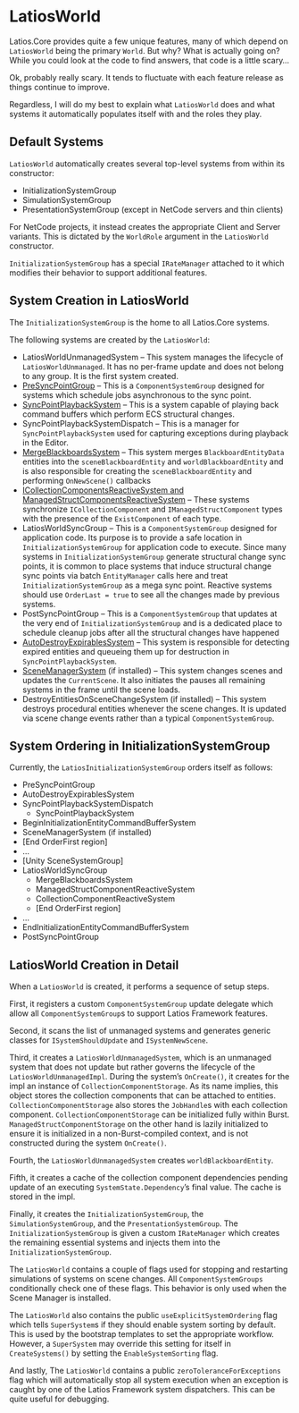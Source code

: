 # LatiosWorld

Latios.Core provides quite a few unique features, many of which depend on
`LatiosWorld` being the primary `World`. But why? What is actually going on?
While you could look at the code to find answers, that code is a little scary…

Ok, probably really scary. It tends to fluctuate with each feature release as
things continue to improve.

Regardless, I will do my best to explain what `LatiosWorld` does and what
systems it automatically populates itself with and the roles they play.

## Default Systems

`LatiosWorld` automatically creates several top-level systems from within its
constructor:

-   InitializationSystemGroup
-   SimulationSystemGroup
-   PresentationSystemGroup (except in NetCode servers and thin clients)

For NetCode projects, it instead creates the appropriate Client and Server
variants. This is dictated by the `WorldRole` argument in the `LatiosWorld`
constructor.

`InitializationSystemGroup` has a special `IRateManager` attached to it which
modifies their behavior to support additional features.

## System Creation in LatiosWorld

The `InitializationSystemGroup` is the home to all Latios.Core systems.

The following systems are created by the `LatiosWorld`:

-   LatiosWorldUnmanagedSystem – This system manages the lifecycle of
    `LatiosWorldUnmanaged`. It has no per-frame update and does not belong to
    any group. It is the first system created.
-   [PreSyncPointGroup](Custom%20Command%20Buffers%20and%20SyncPointPlaybackSystem.md)
    – This is a `ComponentSystemGroup` designed for systems which schedule jobs
    asynchronous to the sync point.
-   [SyncPointPlaybackSystem](Custom%20Command%20Buffers%20and%20SyncPointPlaybackSystem.md)
    – This is a system capable of playing back command buffers which perform ECS
    structural changes.
-   SyncPointPlaybackSystemDispatch – This is a manager for
    `SyncPointPlaybackSystem` used for capturing exceptions during playback in
    the Editor.
-   [MergeBlackboardsSystem](Blackboard%20Entities.md) – This system merges
    `BlackboardEntityData` entities into the `sceneBlackboardEntity` and
    `worldBlackboardEntity` and is also responsible for creating the
    `sceneBlackboardEntity` and performing `OnNewScene()` callbacks
-   [ICollectionComponentsReactiveSystem and
    ManagedStructComponentsReactiveSystem](Collection%20and%20Managed%20Struct%20Components.md)
    – These systems synchronize `ICollectionComponent` and
    `IManagedStructComponent` types with the presence of the `ExistComponent` of
    each type.
-   LatiosWorldSyncGroup – This is a `ComponentSystemGroup` designed for
    application code. Its purpose is to provide a safe location in
    `InitializationSystemGroup` for application code to execute. Since many
    systems in `InitializationSystemGroup` generate structural change sync
    points, it is common to place systems that induce structural change sync
    points via batch `EntityManager` calls here and treat
    `InitializationSystemGroup` as a mega sync point. Reactive systems should
    use `OrderLast = true` to see all the changes made by previous systems.
-   PostSyncPointGroup – This is a `ComponentSystemGroup` that updates at the
    very end of `InitializationSystemGroup` and is a dedicated place to schedule
    cleanup jobs after all the structural changes have happened
-   [AutoDestroyExpirablesSystem](Auto-Destroy%20Expirables.md) – This system is
    responsible for detecting expired entities and queueing them up for
    destruction in `SyncPointPlaybackSystem`.
-   [SceneManagerSystem](Scene%20Management.md) (if installed) – This system
    changes scenes and updates the `CurrentScene`. It also initiates the pauses
    all remaining systems in the frame until the scene loads.
-   DestroyEntitiesOnSceneChangeSystem (if installed) – This system destroys
    procedural entities whenever the scene changes. It is updated via scene
    change events rather than a typical `ComponentSystemGroup`.

## System Ordering in InitializationSystemGroup

Currently, the `LatiosInitializationSystemGroup` orders itself as follows:

-   PreSyncPointGroup
-   AutoDestroyExpirablesSystem
-   SyncPointPlaybackSystemDispatch
    -   SyncPointPlaybackSystem
-   BeginInitializationEntityCommandBufferSystem
-   SceneManagerSystem (if installed)
-   [End OrderFirst region]
-   …
-   [Unity SceneSystemGroup]
-   LatiosWorldSyncGroup
    -   MergeBlackboardsSystem
    -   ManagedStructComponentReactiveSystem
    -   CollectionComponentReactiveSystem
    -   [End OrderFirst region]
-   …
-   EndInitializationEntityCommandBufferSystem
-   PostSyncPointGroup

## LatiosWorld Creation in Detail

When a `LatiosWorld` is created, it performs a sequence of setup steps.

First, it registers a custom `ComponentSystemGroup` update delegate which allow
all `ComponentSystemGroup`s to support Latios Framework features.

Second, it scans the list of unmanaged systems and generates generic classes for
`ISystemShouldUpdate` and `ISystemNewScene`.

Third, it creates a `LatiosWorldUnmanagedSystem`, which is an unmanaged system
that does not update but rather governs the lifecycle of the
`LatiosWorldUnmanagedImpl`. During the system’s `OnCreate()`, it creates for the
impl an instance of `CollectionComponentStorage`. As its name implies, this
object stores the collection components that can be attached to entities.
`CollectionComponentStorage` also stores the `JobHandle`s with each collection
component. `CollectionComponentStorage` can be initialized fully within Burst.
`ManagedStructComponentStorage` on the other hand is lazily initialized to
ensure it is initialized in a non-Burst-compiled context, and is not constructed
during the system `OnCreate()`.

Fourth, the `LatiosWorldUnmanagedSystem` creates `worldBlackboardEntity`.

Fifth, it creates a cache of the collection component dependencies pending
update of an executing `SystemState.Dependency`’s final value. The cache is
stored in the impl.

Finally, it creates the `InitializationSystemGroup`, the
`SimulationSystemGroup`, and the `PresentationSystemGroup`. The
`InitializationSystemGroup` is given a custom `IRateManager` which creates the
remaining essential systems and injects them into the
`InitializationSystemGroup`.

The `LatiosWorld` contains a couple of flags used for stopping and restarting
simulations of systems on scene changes. All `ComponentSystemGroups`
conditionally check one of these flags. This behavior is only used when the
Scene Manager is installed.

The `LatiosWorld` also contains the public `useExplicitSystemOrdering` flag
which tells `SuperSystem`s if they should enable system sorting by default. This
is used by the bootstrap templates to set the appropriate workflow. However, a
`SuperSystem` may override this setting for itself in `CreateSystems()` by
setting the `EnableSystemSorting` flag.

And lastly, The `LatiosWorld` contains a public `zeroToleranceForExceptions`
flag which will automatically stop all system execution when an exception is
caught by one of the Latios Framework system dispatchers. This can be quite
useful for debugging.
